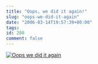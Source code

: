 ```yaml
---
title: "Oops, we did it again!"
slug: "oops-we-did-it-again"
date: "2006-03-14T19:57:39+00:00"
tags:
id: 280
comment: false
---
```


[![Oops we did it again](http://static.flickr.com/46/112544276_aa28576c75_m.jpg)](http://www.flickr.com/photos/bandon1/112544276/ "Photo Sharing")
